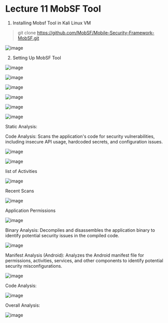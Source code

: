 # Lecture 11 MobSF Tool 

1. Installing Mobsf Tool in Kali Linux VM

> git clone https://github.com/MobSF/Mobile-Security-Framework-MobSF.git

![image](https://github.com/jayshah17/Secure-System-Engineering-/assets/76842630/d8021792-ce3e-4edb-ac31-2376d44c4310)

2. Setting Up MobSF Tool

![image](https://github.com/jayshah17/Secure-System-Engineering-/assets/76842630/0d728ce8-27e8-443b-b3eb-a2266f8eade9)

![image](https://github.com/jayshah17/Secure-System-Engineering-/assets/76842630/1ec8a49f-5daa-4656-9eea-5fe2a5ea977d)


![image](https://github.com/jayshah17/Secure-System-Engineering-/assets/76842630/b3c1b4c1-e91d-45e7-b48b-7ef4b450aa35)

![image](https://github.com/jayshah17/Secure-System-Engineering-/assets/76842630/2bb4d4b8-b5f7-4ab2-9e9b-6bf998bd480d)

![image](https://github.com/jayshah17/Secure-System-Engineering-/assets/76842630/d38618e7-7529-4a89-a795-3b18a1b68d76)

![image](https://github.com/jayshah17/Secure-System-Engineering-/assets/76842630/f9c5fd1f-f7f1-4d52-83b0-f4317fb33c8f)


Static Analysis:

Code Analysis: Scans the application's code for security vulnerabilities, including insecure API usage, hardcoded secrets, and configuration issues.

![image](https://github.com/jayshah17/Secure-System-Engineering-/assets/76842630/b6de43a5-ff68-46d0-872b-e63b0dde64bd)

![image](https://github.com/jayshah17/Secure-System-Engineering-/assets/76842630/db402f65-b26b-4dc3-8f69-d6b8eb8289ff)

list of Activities

![image](https://github.com/jayshah17/Secure-System-Engineering-/assets/76842630/7beabd24-6882-4486-9eed-94132dfe6c93)

Recent Scans 

![image](https://github.com/jayshah17/Secure-System-Engineering-/assets/76842630/b3c414aa-c2ce-4239-a7a1-1eea3dea8763)

Application Permissions

![image](https://github.com/jayshah17/Secure-System-Engineering-/assets/76842630/73775992-ff89-4988-ae08-6287d4cde9ca)

Binary Analysis: Decompiles and disassembles the application binary to identify potential security issues in the compiled code.

![image](https://github.com/jayshah17/Secure-System-Engineering-/assets/76842630/e0c0d973-a56f-4cfd-82aa-41bc6bf1359d)

Manifest Analysis (Android): Analyzes the Android manifest file for permissions, activities, services, and other components to identify potential security misconfigurations.

![image](https://github.com/jayshah17/Secure-System-Engineering-/assets/76842630/9cc852dc-ff51-4a7f-bac6-070715518455)

Code Analysis: 

![image](https://github.com/jayshah17/Secure-System-Engineering-/assets/76842630/8c69fa73-e9cf-433d-9cbe-49770c7a7667)


Overall Analysis:

![image](https://github.com/jayshah17/Secure-System-Engineering-/assets/76842630/63fee9b6-71cc-4f33-83c0-ed55657b3afb)


